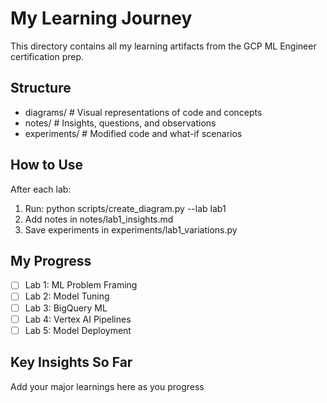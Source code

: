 # My Learning Journey

This directory contains all my learning artifacts from the GCP ML Engineer certification prep.

## Structure

- diagrams/       # Visual representations of code and concepts
- notes/          # Insights, questions, and observations  
- experiments/    # Modified code and what-if scenarios

## How to Use

After each lab:
1. Run: python scripts/create_diagram.py --lab lab1
2. Add notes in notes/lab1_insights.md
3. Save experiments in experiments/lab1_variations.py

## My Progress

- [ ] Lab 1: ML Problem Framing
- [ ] Lab 2: Model Tuning
- [ ] Lab 3: BigQuery ML
- [ ] Lab 4: Vertex AI Pipelines
- [ ] Lab 5: Model Deployment

## Key Insights So Far

Add your major learnings here as you progress
